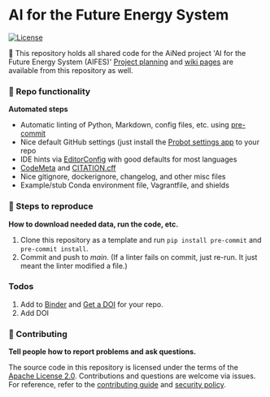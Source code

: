 # AI for the Future Energy System

[![License](https://img.shields.io/badge/License-Apache%202.0-blue.svg)](https://opensource.org/licenses/Apache-2.0)


🧪 This repository holds all shared code for the AiNed project 'AI for the Future Energy System (AIFES)'
[Project planning](https://github.com/alliander-opensource/AIFES/projects) and [wiki pages](https://github.com/alliander-opensource/AIFES/wiki) are available from this repository as well.


### 🎁 Repo functionality

**Automated steps**

- Automatic linting of Python, Markdown, config files, etc. using [pre-commit](https://pre-commit.com/)
- Nice default GitHub settings (just install the [Probot settings app](https://github.com/apps/settings) to your repo
- IDE hints via [EditorConfig](https://editorconfig.org/) with good defaults for most languages
- [CodeMeta](https://codemeta.github.io/user-guide/) and [CITATION.cff](https://citation-file-format.github.io/)
- Nice gitignore, dockerignore, changelog, and other misc files
- Example/stub Conda environment file, Vagrantfile, and shields

### 📜 Steps to reproduce

**How to download needed data, run the code, etc.**

1. Clone this repository as a template and run `pip install pre-commit` and `pre-commit install`.
1. Commit and push to _main_. (If a linter fails on commit, just re-run. It just meant the linter modified a file.)


### Todos
1. Add to [Binder](https://mybinder.org/) and [Get a DOI](https://guides.github.com/activities/citable-code/) for your repo.
1. Add DOI 

### 🍁 Contributing

**Tell people how to report problems and ask questions.**

The source code in this repository is licensed under the terms of the [Apache License 2.0](https://spdx.org/licenses/Apache-2.0.html).
Contributions and questions are welcome via issues.
For reference, refer to the [contributing guide](https://github.com/dmyersturnbull/science-notebook-template/blob/main/CONTRIBUTING.md)
and [security policy](https://github.com/dmyersturnbull/science-notebook-template/blob/main/SECURITY.md).
